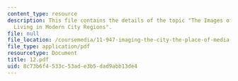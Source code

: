 ```yaml
---
content_type: resource
description: This file contains the details of the topic "The Images of Commonplace
  Living in Modern City Regions".
file: null
file_location: /coursemedia/11-947-imaging-the-city-the-place-of-media-in-city-design-and-development-fall-1998/8c73b6f4533c53ade3b5dad9abb13de4_12.pdf
file_type: application/pdf
resourcetype: Document
title: 12.pdf
uid: 8c73b6f4-533c-53ad-e3b5-dad9abb13de4
---
```

